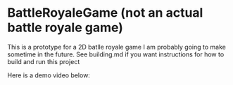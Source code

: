# BattleRoyaleGame (not an actual battle royale game)

This is a prototype for a 2D batlle royale game I am probably going to make sometime in the future.
See building.md if you want instructions for how to build and run this project

Here is a demo video below:

